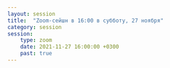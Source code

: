 ```yaml
---
layout: session
title:  "Zoom-сейшн в 16:00 в субботу, 27 ноября"
category: session
session:
    type: zoom
    date: 2021-11-27 16:00:00 +0300
    past: true
---
```

